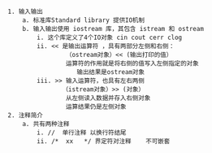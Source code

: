 	1. 输入输出
		a. 标准库Standard library 提供IO机制
		b. 输入输出使用 iostream 库，其包含 istream 和 ostream 
			i. 这个库定义了4个IO对象 cin cout cerr clog 
			ii. << 是输出运算符 ，具有两部分左侧和右侧：
			        （ostream对象）<< (输出打印的值）
				    运算符的作用就是将右侧的值写入左侧指定的对象
			           输出结果是ostream对象
			iii. >> 输入运算符，也具有左右两侧
				   （istream对象）>> (对象）
				    从左侧读入数据并存入右侧对象
				    运算结果仍是左侧对象
	2. 注释简介
		a. 共有两种注释
			i. //  单行注释 以换行符结尾
			ii. /*  xx   */ 界定符对注释    不可嵌套
				
			
